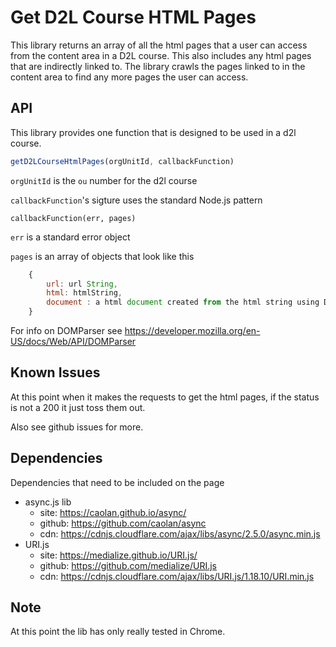 # Get D2L Course HTML Pages

This library returns an array of all the html pages that a user can access from the content area in a D2L course. This also includes any html pages that are indirectly linked to. The library crawls the pages linked to in the content area to find any more pages the user can access.

## API
This library provides one function that is designed to be used in a d2l course.
```javascript
getD2LCourseHtmlPages(orgUnitId, callbackFunction)
```

`orgUnitId` is the `ou` number for the d2l course

`callbackFunction`'s sigture uses the standard Node.js pattern

```
callbackFunction(err, pages)
```

`err` is a standard error object

`pages` is an array of objects that look like this

```javascript
    {
        url: url String,
        html: htmlString,
        document : a html document created from the html string using DOMParser 
    }
```
For info on DOMParser see https://developer.mozilla.org/en-US/docs/Web/API/DOMParser

## Known Issues
At this point when it makes the requests to get the html pages, if the status is not a 200 it just toss them out.

Also see github issues for more.

## Dependencies

Dependencies that need to be included on the page
- async.js lib 
   - site: https://caolan.github.io/async/
   - github: https://github.com/caolan/async
   - cdn: https://cdnjs.cloudflare.com/ajax/libs/async/2.5.0/async.min.js
- URI.js
    - site: https://medialize.github.io/URI.js/
    - github: https://github.com/medialize/URI.js
    - cdn: https://cdnjs.cloudflare.com/ajax/libs/URI.js/1.18.10/URI.min.js

## Note

At this point the lib has only really tested in Chrome.